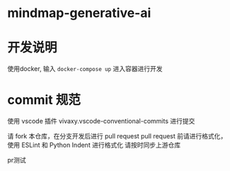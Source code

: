 # mindmap-generative-ai

# 开发说明
使用docker, 输入 `docker-compose up` 进入容器进行开发

# commit 规范
使用 vscode 插件 vivaxy.vscode-conventional-commits 进行提交

请 fork 本仓库，在分支开发后进行 pull request
pull request 前请进行格式化，使用 ESLint 和 Python Indent 进行格式化
请按时同步上游仓库

pr测试